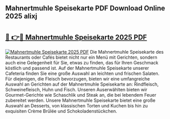 ## Mahnertmuhle Speisekarte PDF Download Online 2025 alixj

# <h2><a href="http://gccmtqx.nevu.top/?p=Mahnertmuhle+Speisekarte">🔗 👉🔴 Mahnertmuhle Speisekarte 2025 PDF</a></h2>

[![Mahnertmuhle Speisekarte 2025 PDF](https://i.imgur.com/dBaPXMq.png)](http://gccmtqx.nevu.top/?p=Mahnertmuhle+Speisekarte)
Die Mahnertmuhle Speisekarte des Restaurants oder Cafés bietet nicht nur ein Menü mit Gerichten, sondern auch eine Gelegenheit für Sie, etwas zu finden, das für Ihren Geschmack köstlich und passend ist. Auf der Mahnertmuhle Speisekarte unserer Cafeteria finden Sie eine große Auswahl an leichten und frischen Salaten. Für diejenigen, die Fleisch bevorzugen, bieten wir eine umfangreiche Auswahl an Gerichten auf der Mahnertmuhle Speisekarte an: Rindfleisch, Schweinefleisch, Huhn und Fisch. Unseren Auserwählten bieten wir Gourmet-Gerichte wie Schaschlik und Steak an, die bei lebendem Feuer zubereitet werden. Unsere Mahnertmuhle Speisekarte bietet eine große Auswahl an Desserts, von klassischen Torten und Kuchen bis hin zu exquisiten Crème Brûlée und Schokoladenstückchen.
